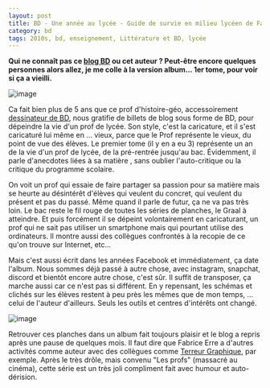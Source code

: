 ```yaml
---
layout: post
title: BD - Une année au lycée - Guide de survie en milieu lycéen de Fabrice Erre (2014)
category: bd
tags: 2010s, bd, enseignement, Littérature et BD, lycée
---
```

**Qui ne connaît pas ce **<a href="http://uneanneeaulycee.blog.lemonde.fr">**blog BD**</a>** ou cet auteur ? Peut-être encore quelques personnes alors allez, je me colle à la version album... 1er tome, pour voir si ça a vieilli.**

![image](https://filedn.eu/llqi9IBxlYouGRXYG2xlROb/img/2018/Anneelycee1.jpg)

Ca fait bien plus de 5 ans que ce prof d'histoire-géo, accessoirement <a href="https://fr.wikipedia.org/wiki/Fabrice_Erre">dessinateur de BD</a>, nous gratifie de billets de blog sous forme de BD, pour dépeindre la vie d'un prof de lycée. Son style, c'est la caricature, et il s'est caricaturé lui même en ... vieux, parce que le Prof représente le vieux, du point de vue des élèves. Le premier tome (il y en a eu 3) représente un an de la vie d'un prof de lycée, de la pré-rentrée jusqu'au bac. Évidemment, il parle d'anecdotes liées à sa matière , sans oublier l'auto-critique ou la critique du programme scolaire.

On voit un prof qui essaie de faire partager sa passion pour sa matière mais se heurte au désintérêt d'élèves qui veulent du concret, qui veulent du présent et pas du passé. Même quand il parle de futur, ça ne va pas très loin.  Le bac reste le fil rouge de toutes les séries de planches, le Graal à atteindre. Et puis forcément il se dépeint volontairement en caricaturant, un prof qui ne sait pas utiliser un smartphone mais qui pourtant utilise des ordinateurs. Il montre aussi des collègues confrontés à la recopie de ce qu'on trouve sur Internet, etc...

Mais c'est aussi écrit dans les années Facebook et immédiatement, ça date l'album. Nous sommes déjà passé à autre chose, avec instagram, snapchat, discord et bientôt encore autre chose, c'est sûr.  Il suffit de transposer, ça marche aussi car ce n'est pas si différent. En y repensant, les schémas et clichés sur les élèves restent à peu près les mêmes que de mon temps, ... celui de l'auteur d'ailleurs. Seuls les outils et centres d'intérêts ont changé. 

![image](https://filedn.eu/llqi9IBxlYouGRXYG2xlROb/img/2018/anneelycee12.jpg)

Retrouver ces planches dans un album fait toujours plaisir et le blog a repris  après une pause de quelques mois. Il faut dire que Fabrice Erre a d'autres activités comme auteur avec des collègues comme <a href="https://fr.wikipedia.org/wiki/Terreur_Graphique">Terreur Graphique</a>, par exemple. Après le très drôle, mais convenu "Les profs" (massacré au cinéma), cette série est un très joli compliment fait avec humour et auto-dérision. 

